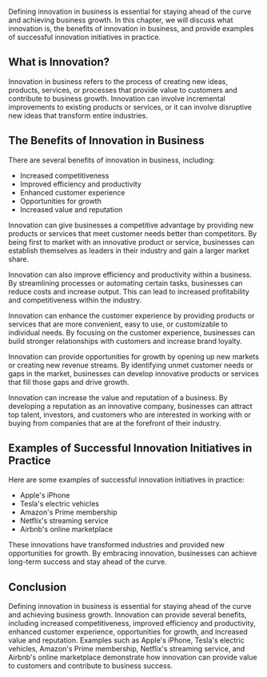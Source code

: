 
Defining innovation in business is essential for staying ahead of the curve and achieving business growth. In this chapter, we will discuss what innovation is, the benefits of innovation in business, and provide examples of successful innovation initiatives in practice.

What is Innovation?
-------------------

Innovation in business refers to the process of creating new ideas, products, services, or processes that provide value to customers and contribute to business growth. Innovation can involve incremental improvements to existing products or services, or it can involve disruptive new ideas that transform entire industries.

The Benefits of Innovation in Business
--------------------------------------

There are several benefits of innovation in business, including:

* Increased competitiveness
* Improved efficiency and productivity
* Enhanced customer experience
* Opportunities for growth
* Increased value and reputation

Innovation can give businesses a competitive advantage by providing new products or services that meet customer needs better than competitors. By being first to market with an innovative product or service, businesses can establish themselves as leaders in their industry and gain a larger market share.

Innovation can also improve efficiency and productivity within a business. By streamlining processes or automating certain tasks, businesses can reduce costs and increase output. This can lead to increased profitability and competitiveness within the industry.

Innovation can enhance the customer experience by providing products or services that are more convenient, easy to use, or customizable to individual needs. By focusing on the customer experience, businesses can build stronger relationships with customers and increase brand loyalty.

Innovation can provide opportunities for growth by opening up new markets or creating new revenue streams. By identifying unmet customer needs or gaps in the market, businesses can develop innovative products or services that fill those gaps and drive growth.

Innovation can increase the value and reputation of a business. By developing a reputation as an innovative company, businesses can attract top talent, investors, and customers who are interested in working with or buying from companies that are at the forefront of their industry.

Examples of Successful Innovation Initiatives in Practice
---------------------------------------------------------

Here are some examples of successful innovation initiatives in practice:

* Apple's iPhone
* Tesla's electric vehicles
* Amazon's Prime membership
* Netflix's streaming service
* Airbnb's online marketplace

These innovations have transformed industries and provided new opportunities for growth. By embracing innovation, businesses can achieve long-term success and stay ahead of the curve.

Conclusion
----------

Defining innovation in business is essential for staying ahead of the curve and achieving business growth. Innovation can provide several benefits, including increased competitiveness, improved efficiency and productivity, enhanced customer experience, opportunities for growth, and increased value and reputation. Examples such as Apple's iPhone, Tesla's electric vehicles, Amazon's Prime membership, Netflix's streaming service, and Airbnb's online marketplace demonstrate how innovation can provide value to customers and contribute to business success.
